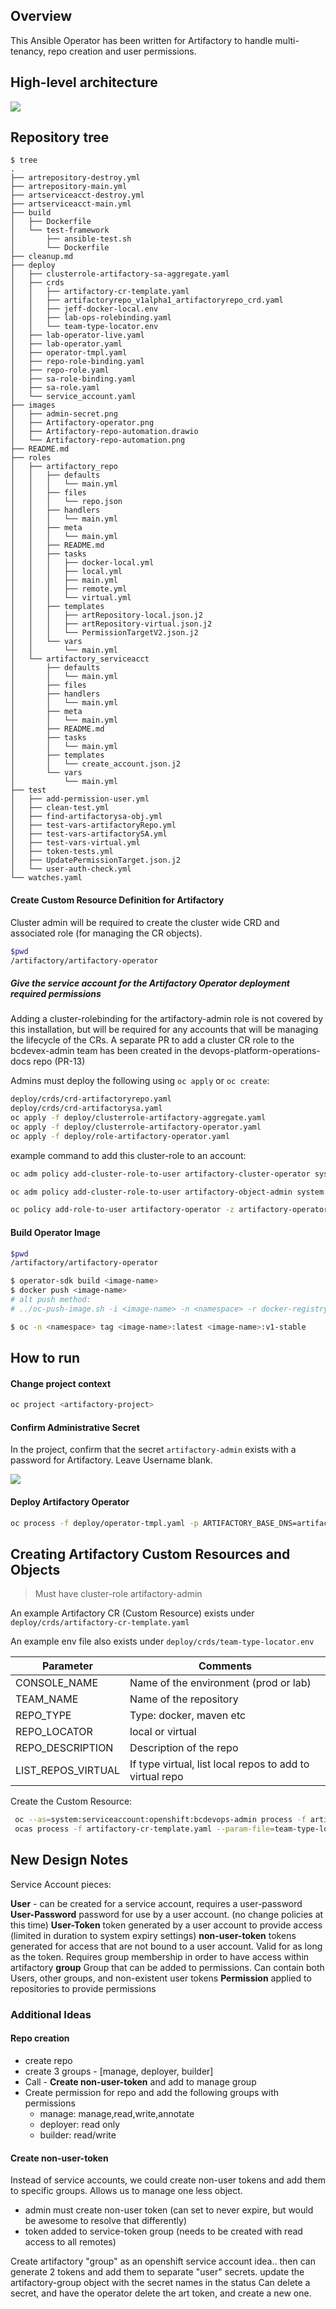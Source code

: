 ## Overview

This Ansible Operator has been written for Artifactory to handle multi-tenancy, repo creation and user permissions.

## High-level architecture

![](images/Artifactory-operator.png) 

## Repository tree

```
$ tree
.
├── artrepository-destroy.yml
├── artrepository-main.yml
├── artserviceacct-destroy.yml
├── artserviceacct-main.yml
├── build
│   ├── Dockerfile
│   └── test-framework
│       ├── ansible-test.sh
│       └── Dockerfile
├── cleanup.md
├── deploy
│   ├── clusterrole-artifactory-sa-aggregate.yaml
│   ├── crds
│   │   ├── artifactory-cr-template.yaml
│   │   ├── artifactoryrepo_v1alpha1_artifactoryrepo_crd.yaml
│   │   ├── jeff-docker-local.env
│   │   ├── lab-ops-rolebinding.yaml
│   │   └── team-type-locator.env
│   ├── lab-operator-live.yaml
│   ├── lab-operator.yaml
│   ├── operator-tmpl.yaml
│   ├── repo-role-binding.yaml
│   ├── repo-role.yaml
│   ├── sa-role-binding.yaml
│   ├── sa-role.yaml
│   └── service_account.yaml
├── images
│   ├── admin-secret.png
│   ├── Artifactory-operator.png
│   ├── Artifactory-repo-automation.drawio
│   └── Artifactory-repo-automation.png
├── README.md
├── roles
│   ├── artifactory_repo
│   │   ├── defaults
│   │   │   └── main.yml
│   │   ├── files
│   │   │   └── repo.json
│   │   ├── handlers
│   │   │   └── main.yml
│   │   ├── meta
│   │   │   └── main.yml
│   │   ├── README.md
│   │   ├── tasks
│   │   │   ├── docker-local.yml
│   │   │   ├── local.yml
│   │   │   ├── main.yml
│   │   │   ├── remote.yml
│   │   │   └── virtual.yml
│   │   ├── templates
│   │   │   ├── artRepository-local.json.j2
│   │   │   ├── artRepository-virtual.json.j2
│   │   │   └── PermissionTargetV2.json.j2
│   │   └── vars
│   │       └── main.yml
│   └── artifactory_serviceacct
│       ├── defaults
│       │   └── main.yml
│       ├── files
│       ├── handlers
│       │   └── main.yml
│       ├── meta
│       │   └── main.yml
│       ├── README.md
│       ├── tasks
│       │   └── main.yml
│       ├── templates
│       │   └── create_account.json.j2
│       └── vars
│           └── main.yml
├── test
│   ├── add-permission-user.yml
│   ├── clean-test.yml
│   ├── find-artifactorysa-obj.yml
│   ├── test-vars-artifactoryRepo.yml
│   ├── test-vars-artifactorySA.yml
│   ├── test-vars-virtual.yml
│   ├── token-tests.yml
│   ├── UpdatePermissionTarget.json.j2
│   └── user-auth-check.yml
└── watches.yaml
```

#### Create Custom Resource Definition for Artifactory

Cluster admin will be required to create the cluster wide CRD and associated role (for managing the CR objects).

``` bash
$pwd
/artifactory/artifactory-operator
```

##### Give the service account for the Artifactory Operator deployment required permissions

Adding a cluster-rolebinding for the artifactory-admin role is not covered by this installation, but will be required for any accounts that will be managing the lifecycle of the CRs.
A separate PR to add a cluster CR role to the bcdevex-admin team has been created in the devops-platform-operations-docs repo (PR-13)

Admins must deploy the following using `oc apply` or `oc create`:

``` bash
deploy/crds/crd-artifactoryrepo.yaml
deploy/crds/crd-artifactorysa.yaml
oc apply -f deploy/clusterrole-artifactory-aggregate.yaml
oc apply -f deploy/clusterrole-artifactory-operator.yaml
oc apply -f deploy/role-artifactory-operator.yaml
```

example command to add this cluster-role to an account:

``` bash
oc adm policy add-cluster-role-to-user artifactory-cluster-operator system:serviceaccount:devops-artifactory:artifactory-operator

oc adm policy add-cluster-role-to-user artifactory-object-admin system:serviceaccount:openshift:bcdevops-admin

oc policy add-role-to-user artifactory-operator -z artifactory-operator -n devops-artifactory
```

#### Build Operator Image

``` bash
$pwd
/artifactory/artifactory-operator
```

``` bash
$ operator-sdk build <image-name>
$ docker push <image-name>
# alt push method:
# ../oc-push-image.sh -i <image-name> -n <namespace> -r docker-registry.pathfinder.gov.bc.ca

$ oc -n <namespace> tag <image-name>:latest <image-name>:v1-stable
```

## How to run

#### Change project context

``` bash
oc project <artifactory-project>
```

#### Confirm Administrative Secret

In the project, confirm that the secret `artifactory-admin` exists with a password for Artifactory. Leave Username blank.

![](images/admin-secret.png)

#### Deploy Artifactory Operator

``` bash
oc process -f deploy/operator-tmpl.yaml -p ARTIFACTORY_BASE_DNS=artifacts.lab.pathfinder.gov.bc.ca -p IMAGE_TAG=v1-stable
```

## Creating Artifactory Custom Resources and Objects

> Must have cluster-role artifactory-admin

An example Artifactory CR (Custom Resource) exists under `deploy/crds/artifactory-cr-template.yaml`

An example env file also exists under `deploy/crds/team-type-locator.env`

| Parameter                 | Comments                                                 | 
|---------------------------|----------------------------------------------------------|
| CONSOLE_NAME              | Name of the environment (prod or lab)                    |
| TEAM_NAME                 | Name of the repository                                   |
| REPO_TYPE                 | Type: docker, maven etc                                  |
| REPO_LOCATOR              | local or virtual                                         |
| REPO_DESCRIPTION          | Description of the repo                                  |
| LIST_REPOS_VIRTUAL        | If type virtual, list local repos to add to virtual repo |

Create the Custom Resource:

``` bash
 oc --as=system:serviceaccount:openshift:bcdevops-admin process -f artifactory-cr-template.yaml --param-file=team-type-locator.env --ignore-unknown-parameters=true | oc --as=system:serviceaccount:openshift:bcdevops-admin create -f -
 ocas process -f artifactory-cr-template.yaml --param-file=team-type-locator.env --ignore-unknown-parameters=true | ocas create -f -
```

## New Design Notes

Service Account pieces:

**User** - can be created for a service account, requires a user-password
**User-Password** password for use by a user account.  (no change policies at this time)
**User-Token** token generated by a user account to provide access (limited in duration to system expiry settings)
**non-user-token** tokens generated for access that are not bound to a user account.  Valid for as long as the token.  Requires group membership in order to have access within artifactory
**group** Group that can be added to permissions.  Can contain both Users, other groups, and non-existent user tokens
**Permission** applied to repositories to provide permissions

### Additional Ideas

#### Repo creation

- create repo
- create 3 groups - [manage, deployer, builder]
- Call - **Create non-user-token** and add to manage group
- Create permission for repo and add the following groups with permissions
  - manage: manage,read,write,annotate
  - deployer: read only
  - builder: read/write

#### Create non-user-token

Instead of service accounts, we could create non-user tokens and add them to specific groups.  Allows us to manage one less object.

- admin must create non-user token (can set to never expire, but would be awesome to resolve that differently)
- token added to service-token group (needs to be created with read access to all remotes)

Create artifactory "group" as an openshift service account idea.. then can generate 2 tokens and add them to separate "user" secrets.  update the artifactory-group object with the secret names in the status
Can delete a secret, and have the operator delete the art token, and create a new one.

